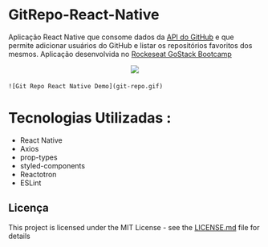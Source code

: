 # GitRepo-React-Native
  Aplicação React Native que consome dados da  <a href="https://developer.github.com/v3/" target="_blank">API do GitHub</a> e que permite adicionar usuários do GitHub  e listar os repositórios favoritos dos mesmos.
  Aplicação desenvolvida no <a href="https://rocketseat.com.br/bootcamp" target="_blank"> Rockeseat GoStack Bootcamp</a>
 <p align="center">
  <img src="https://github.com/Montezi/GitRepo-ReactNative/git-repo.gif">
</p>
    
    ![Git Repo React Native Demo](git-repo.gif)
    
  

# Tecnologias Utilizadas :

* React Native
* Axios
* prop-types
* styled-components
* Reactotron
* ESLint



## Licença

This project is licensed under the MIT License - see the [LICENSE.md](LICENSE.md) file for details


   


   
   
   
  

